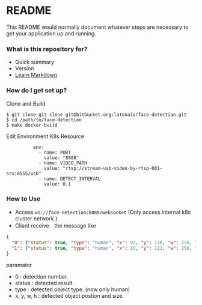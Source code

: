 # README #

This README would normally document whatever steps are necessary to get your application up and running.

### What is this repository for? ###

* Quick summary
* Version
* [Learn Markdown](https://bitbucket.org/tutorials/markdowndemo)

### How do I get set up? ###

Clone and Build
```
$ git clone git clone git@bitbucket.org:latonaio/face-detection.git
$ cd /path/to/face-detection
$ make docker-build
```

Edit Environment K8s Resource
```
          env:
            - name: PORT
              value: "8888"
            - name: VIDEO_PATH
              value: "rtsp://stream-usb-video-by-rtsp-001-srv:8555/usb"
            - name: DETECT_INTERVAL
              value: 0.1
```

### How to Use ###

* Access `ws://face-detection:8888/websocket` (Only access internal k8s cluster network.)
* Cliant receive　the message like
```json
{
  "0": {"status": true, "type": "human", "x": 92, "y": 136, "w": 276, "h": 276},
  "1": {"status": true, "type": "human", "x": 10, "y": 111, "w": 250, "h": 246}
}
```
paramator
* 0 : detection number.
* status : detected result.
* type : detected object type. (now only human)
* x, y, w, h : detected object postion and size.